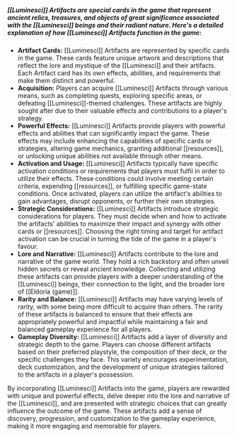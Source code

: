 ##### [[Luminesci]] Artifacts are special cards in the game that represent ancient relics, treasures, and objects of great significance associated with the [[Luminesci]] beings and their radiant nature. Here's a detailed explanation of how [[Luminesci]] Artifacts function in the game:

- **Artifact Cards:** [[Luminesci]] Artifacts are represented by specific cards in the game. These cards feature unique artwork and descriptions that reflect the lore and mystique of the [[Luminesci]] and their artifacts. Each Artifact card has its own effects, abilities, and requirements that make them distinct and powerful.
- **Acquisition:** Players can acquire [[Luminesci]] Artifacts through various means, such as completing quests, exploring specific areas, or defeating [[Luminesci]]-themed challenges. These artifacts are highly sought after due to their valuable effects and contributions to a player's strategy.
- **Powerful Effects:** [[Luminesci]] Artifacts provide players with powerful effects and abilities that can significantly impact the game. These effects may include enhancing the capabilities of specific cards or strategies, altering game mechanics, granting additional [[resources]], or unlocking unique abilities not available through other means.
- **Activation and Usage:** [[Luminesci]] Artifacts typically have specific activation conditions or requirements that players must fulfil in order to utilize their effects. These conditions could involve meeting certain criteria, expending [[resources]], or fulfilling specific game-state conditions. Once activated, players can utilize the artifact's abilities to gain advantages, disrupt opponents, or further their own strategies.
- **Strategic Considerations:** [[Luminesci]] Artifacts introduce strategic considerations for players. They must decide when and how to activate the artifacts' abilities to maximize their impact and synergy with other cards or [[resources]]. Choosing the right timing and target for artifact activation can be crucial in turning the tide of the game in a player's favour.
- **Lore and Narrative:** [[Luminesci]] Artifacts contribute to the lore and narrative of the game world. They hold a rich backstory and often unveil hidden secrets or reveal ancient knowledge. Collecting and utilizing these artifacts can provide players with a deeper understanding of the [[Luminesci]] beings, their connection to the light, and the broader lore of [[Eldoria (game)]].
- **Rarity and Balance:** [[Luminesci]] Artifacts may have varying levels of rarity, with some being more difficult to acquire than others. The rarity of these artifacts is balanced to ensure that their effects are appropriately powerful and impactful while maintaining a fair and balanced gameplay experience for all players.
- **Gameplay Diversity:** [[Luminesci]] Artifacts add a layer of diversity and strategic depth to the game. Players can choose different artifacts based on their preferred playstyle, the composition of their deck, or the specific challenges they face. This variety encourages experimentation, deck customization, and the development of unique strategies tailored to the artifacts in a player's possession.

By incorporating [[Luminesci]] Artifacts into the game, players are rewarded with unique and powerful effects, delve deeper into the lore and narrative of the [[Luminesci]], and are presented with strategic choices that can greatly influence the outcome of the game. These artifacts add a sense of discovery, progression, and customization to the gameplay experience, making it more engaging and memorable for players.